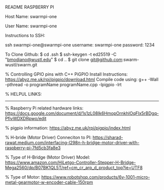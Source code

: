 README RASPBERRY PI


Host Name: swarmpi-one

User Name: swarmpi-one 

Instructions to SSH: 

ssh swarmpi-one@swarmpi-one 
username: swarmpi-one
password: 1234 

To Clone Github:
$ cd .ssh
$ ssh-keygen -t ed25519 -C "bmodiano@wustl.edu"
$ cd ..
$ git clone git@github.com:swarm-wustl/swarm.git

% Controlling GPIO pins with C++
PiGPIO Install Instructions: https://abyz.me.uk/rpi/pigpio/download.html
Compile code using: g++ -Wall -pthread -o programName programName.cpp -lpigpio -lrt


% HELPUL LINKS: 
______________________________________________________________________________
% Raspberry Pi related hardware links: 
https://docs.google.com/document/d/1s1zL08Ik6HmopOrnkhIOqFlx5rBDgq-PfivWDXDRpwo/edit

% pigpio information:
https://abyz.me.uk/rpi/pigpio/index.html

% H-bride (Motor Driver) Conneciton to PI: 
https://sharad-rawat.medium.com/interfacing-l298n-h-bridge-motor-driver-with-raspberry-pi-7fd5cb3fa8e3

% Type of H-Bridge (Motor Driver) Model:
https://www.amazon.com/HiLetgo-Controller-Stepper-H-Bridge-Mega2560/dp/B07BK1QL5T/ref=cm_cr_arp_d_product_top?ie=UTF8

% Type of Motor: 
https://www.robotshop.com/products/6v-1001-micro-metal-gearmotor-w-encoder-cable-150rpm


